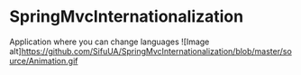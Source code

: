 # SpringMvcInternationalization
Application where you can change languages
![Image alt]https://github.com/SifuUA/SpringMvcInternationalization/blob/master/source/Animation.gif
